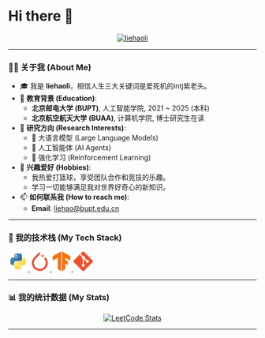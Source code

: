# Hi there 👋

<p align="center">
  <a href="https://github.com/liehaoli">
    <img src="https://komarev.com/ghpvc/?username=liehaoli&label=Profile%20views&color=0e75b6&style=flat" alt="liehaoli" />
  </a>
</p>

---

### 👨‍💻 关于我 (About Me)

- 🎓 我是 **liehaoli**，相信人生三大关键词是爱死机的intj紫老头。
- 🏫 **教育背景 (Education)**:
  - **北京邮电大学 (BUPT)**, 人工智能学院, 2021 ~ 2025 (本科)
  - **北京航空航天大学 (BUAA)**, 计算机学院, 博士研究生在读
- 🔭 **研究方向 (Research Interests)**:
  - 🤖 大语言模型 (Large Language Models)
  - 🧠 人工智能体 (AI Agents)
  - 🚀 强化学习 (Reinforcement Learning)
- 🏀 **兴趣爱好 (Hobbies)**:
  - 我热爱打篮球，享受团队合作和竞技的乐趣。
  - 学习一切能够满足我对世界好奇心的新知识。
- 📫 **如何联系我 (How to reach me)**:
  - **Email**: [liehao@bupt.edu.cn](mailto:liehao@bupt.edu.cn)

---

### 🚀 我的技术栈 (My Tech Stack)

<p align="left">
  <a href="https://www.python.org" target="_blank"> <img src="https://raw.githubusercontent.com/devicons/devicon/master/icons/python/python-original.svg" alt="python" width="40" height="40"/> </a>
  <a href="https://pytorch.org/" target="_blank"> <img src="https://raw.githubusercontent.com/devicons/devicon/master/icons/pytorch/pytorch-original.svg" alt="pytorch" width="40" height="40"/> </a>
  <a href="https://www.tensorflow.org" target="_blank"> <img src="https://raw.githubusercontent.com/devicons/devicon/master/icons/tensorflow/tensorflow-original.svg" alt="tensorflow" width="40" height="40"/> </a>
  <a href="https://git-scm.com/" target="_blank"> <img src="https://raw.githubusercontent.com/devicons/devicon/master/icons/git/git-original.svg" alt="git" width="40" height="40"/> </a>
</p>

---

### 📊 我的统计数据 (My Stats)

<p align="center">
  <a href="https://leetcode.com/tutu-54/">
    <img src="https://leetcode-stats-six.vercel.app/?username=tutu-54&theme=dark" alt="LeetCode Stats" />
  </a>
</p>

---
